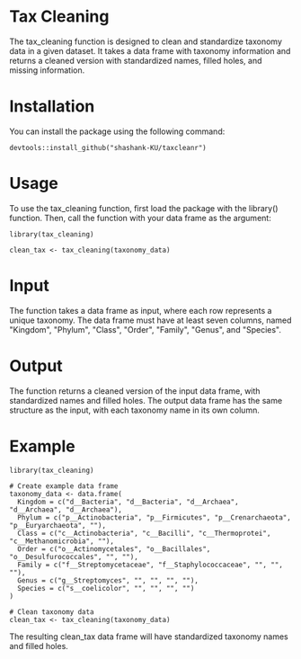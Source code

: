 # Tax Cleaning
The tax_cleaning function is designed to clean and standardize taxonomy data in a given dataset. It takes a data frame with taxonomy information and returns a cleaned version with standardized names, filled holes, and missing information.

# Installation
You can install the package using the following command:
```
devtools::install_github("shashank-KU/taxcleanr")
```

# Usage
To use the tax_cleaning function, first load the package with the library() function. Then, call the function with your data frame as the argument:
```
library(tax_cleaning)

clean_tax <- tax_cleaning(taxonomy_data)
```
# Input
The function takes a data frame as input, where each row represents a unique taxonomy. The data frame must have at least seven columns, named "Kingdom", "Phylum", "Class", "Order", "Family", "Genus", and "Species".

# Output
The function returns a cleaned version of the input data frame, with standardized names and filled holes. The output data frame has the same structure as the input, with each taxonomy name in its own column.

# Example
```
library(tax_cleaning)

# Create example data frame
taxonomy_data <- data.frame(
  Kingdom = c("d__Bacteria", "d__Bacteria", "d__Archaea", "d__Archaea", "d__Archaea"),
  Phylum = c("p__Actinobacteria", "p__Firmicutes", "p__Crenarchaeota", "p__Euryarchaeota", ""),
  Class = c("c__Actinobacteria", "c__Bacilli", "c__Thermoprotei", "c__Methanomicrobia", ""),
  Order = c("o__Actinomycetales", "o__Bacillales", "o__Desulfurococcales", "", ""),
  Family = c("f__Streptomycetaceae", "f__Staphylococcaceae", "", "", ""),
  Genus = c("g__Streptomyces", "", "", "", ""),
  Species = c("s__coelicolor", "", "", "", "")
)

# Clean taxonomy data
clean_tax <- tax_cleaning(taxonomy_data)
```

The resulting clean_tax data frame will have standardized taxonomy names and filled holes.
